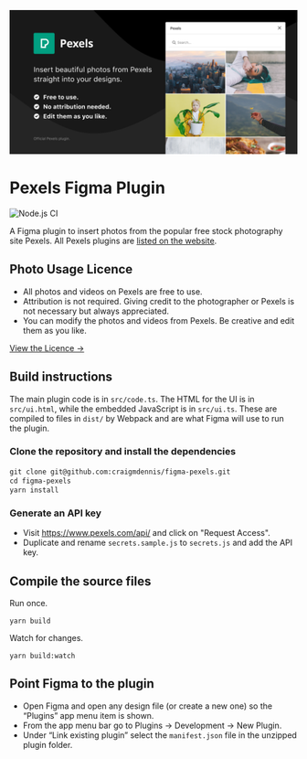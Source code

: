 ![Plugin Cover Art](./assets/figma-cover.png)

# Pexels Figma Plugin

![Node.js CI](https://github.com/craigmdennis/figma-pexels/workflows/Node.js%20CI/badge.svg)

A Figma plugin to insert photos from the popular free stock photography site Pexels. All Pexels plugins are [listed on the website](https://www.pexels.com/pro/).

## Photo Usage Licence

- All photos and videos on Pexels are free to use.
- Attribution is not required. Giving credit to the photographer or Pexels is not necessary but always appreciated.
- You can modify the photos and videos from Pexels. Be creative and edit them as you like.

[View the Licence →](https://www.pexels.com/license/)

## Build instructions

The main plugin code is in `src/code.ts`. The HTML for the UI is in
`src/ui.html`, while the embedded JavaScript is in `src/ui.ts`. These are compiled to files in `dist/` by Webpack and are what Figma will use to run the plugin.

### Clone the repository and install the dependencies

```
git clone git@github.com:craigmdennis/figma-pexels.git
cd figma-pexels
yarn install
```

### Generate an API key

- Visit https://www.pexels.com/api/ and click on "Request Access".
- Duplicate and rename `secrets.sample.js` to `secrets.js` and add the API key.

## Compile the source files

Run once.

```
yarn build
```

Watch for changes.

```
yarn build:watch
```

## Point Figma to the plugin

- Open Figma and open any design file (or create a new one) so the “Plugins” app menu item is shown.
- From the app menu bar go to Plugins → Development → New Plugin.
- Under “Link existing plugin” select the `manifest.json` file in the unzipped plugin folder.
